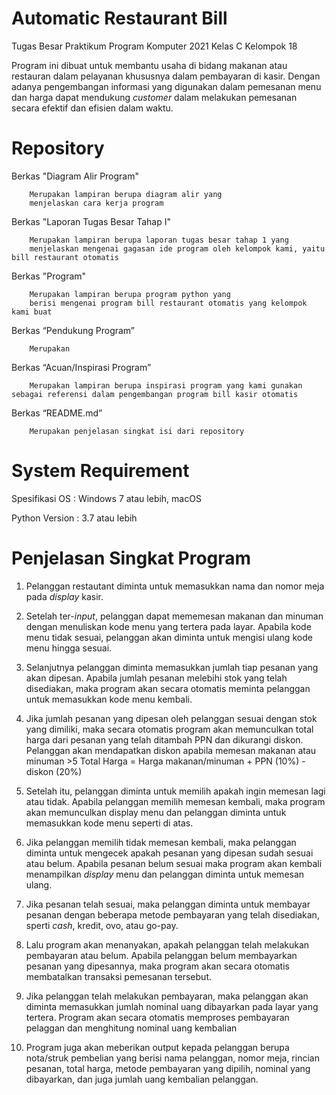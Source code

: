 # Automatic Restaurant Bill
Tugas Besar Praktikum Program Komputer 2021 Kelas C Kelompok  18

Program ini dibuat untuk membantu usaha di bidang makanan atau restauran dalam pelayanan khususnya dalam pembayaran di kasir. Dengan adanya pengembangan informasi yang digunakan dalam pemesanan menu dan harga dapat mendukung _customer_ dalam melakukan pemesanan secara efektif dan efisien dalam waktu.


# Repository

Berkas "Diagram Alir Program"
    
        Merupakan lampiran berupa diagram alir yang 
        menjelaskan cara kerja program

Berkas "Laporan Tugas Besar Tahap I"

        Merupakan lampiran berupa laporan tugas besar tahap 1 yang
        menjelaskan mengenai gagasan ide program oleh kelompok kami, yaitu bill restaurant otomatis 
        
Berkas "Program"
        
        Merupakan lampiran berupa program python yang
        berisi mengenai program bill restaurant otomatis yang kelompok kami buat
        
Berkas “Pendukung Program”

	    Merupakan
        
Berkas “Acuan/Inspirasi Program”

	    Merupakan lampiran berupa inspirasi program yang kami gunakan sebagai referensi dalam pengembangan program bill kasir otomatis
        
Berkas “README.md”

	    Merupakan penjelasan singkat isi dari repository
        
        
# System Requirement


Spesifikasi OS : Windows 7 atau lebih, macOS


Python Version : 3.7 atau lebih


# Penjelasan Singkat Program


1. Pelanggan restautant diminta untuk memasukkan nama dan nomor meja pada _display_ kasir.
   
2. Setelah ter-_input_, pelanggan dapat mememesan makanan dan minuman dengan menuliskan kode menu yang tertera pada layar.
   Apabila kode menu tidak sesuai, pelanggan akan diminta untuk mengisi ulang kode menu hingga sesuai.
   
3. Selanjutnya pelanggan diminta memasukkan jumlah tiap pesanan yang akan dipesan.
   Apabila jumlah pesanan melebihi stok yang telah disediakan, maka program akan secara otomatis meminta pelanggan untuk memasukkan kode menu kembali.

4. Jika jumlah pesanan yang dipesan oleh pelanggan sesuai dengan stok yang dimiliki, maka secara otomatis program akan memunculkan total harga dari pesanan yang telah ditambah PPN dan dikurangi diskon.
   Pelanggan akan mendapatkan diskon apabila memesan makanan atau minuman >5
        Total Harga = Harga makanan/minuman  + PPN (10%)  - diskon  (20%)

5. Setelah itu, pelanggan diminta untuk memilih apakah ingin memesan lagi atau tidak.
   Apabila pelanggan memilih memesan kembali, maka program akan memunculkan display menu dan pelanggan diminta untuk memasukkan kode menu seperti di atas.

6. Jika pelanggan memilih tidak memesan kembali, maka pelanggan diminta untuk mengecek apakah pesanan yang dipesan sudah sesuai atau belum.
   Apabila pesanan belum sesuai maka program akan kembali menampilkan _display_ menu dan pelanggan diminta untuk memesan ulang.
   
7. Jika pesanan telah sesuai, maka pelanggan diminta untuk membayar pesanan dengan beberapa metode pembayaran yang telah disediakan, sperti _cash_, kredit, ovo, atau go-pay.
   
8. Lalu program akan menanyakan, apakah pelanggan telah melakukan pembayaran atau belum. 
   Apabila pelanggan belum membayarkan pesanan yang dipesannya, maka program akan secara otomatis membatalkan transaksi pemesanan tersebut.
   
9. Jika pelanggan telah melakukan pembayaran, maka pelanggan akan diminta memasukkan jumlah nominal uang dibayarkan pada layar yang tertera. 
   Program akan secara otomatis memproses pembayaran pelaggan dan menghitung nominal uang kembalian
   
10. Program juga akan meberikan output kepada pelanggan berupa nota/struk pembelian yang berisi nama pelanggan, nomor meja, rincian pesanan, total harga, metode pembayaran yang dipilih, nominal yang dibayarkan, dan juga jumlah uang kembalian pelanggan. 

